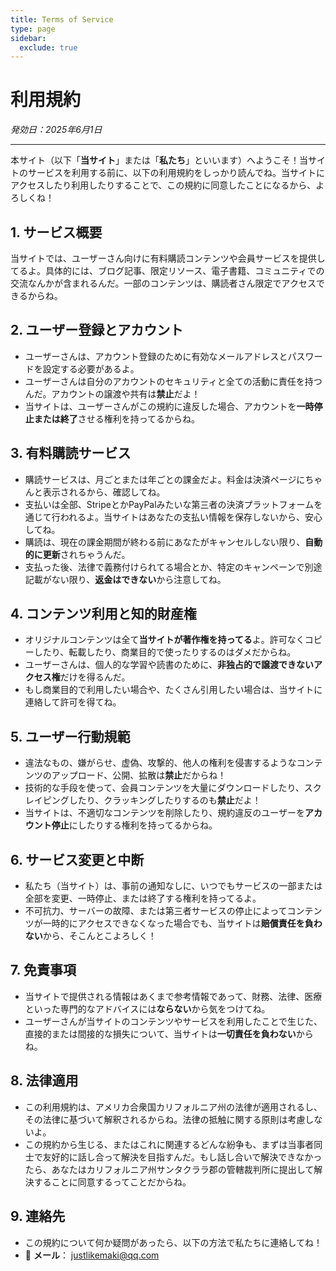 ```yaml
---
title: Terms of Service
type: page
sidebar:
  exclude: true
---
```

# 利用規約

*発効日：2025年6月1日*

---

本サイト（以下「**当サイト**」または「**私たち**」といいます）へようこそ！当サイトのサービスを利用する前に、以下の利用規約をしっかり読んでね。当サイトにアクセスしたり利用したりすることで、この規約に同意したことになるから、よろしくね！

## 1. サービス概要
当サイトでは、ユーザーさん向けに有料購読コンテンツや会員サービスを提供してるよ。具体的には、ブログ記事、限定リソース、電子書籍、コミュニティでの交流なんかが含まれるんだ。一部のコンテンツは、購読者さん限定でアクセスできるからね。

## 2. ユーザー登録とアカウント
- ユーザーさんは、アカウント登録のために有効なメールアドレスとパスワードを設定する必要があるよ。
- ユーザーさんは自分のアカウントのセキュリティと全ての活動に責任を持つんだ。アカウントの譲渡や共有は**禁止**だよ！
- 当サイトは、ユーザーさんがこの規約に違反した場合、アカウントを**一時停止または終了**させる権利を持ってるからね。

## 3. 有料購読サービス
- 購読サービスは、月ごとまたは年ごとの課金だよ。料金は決済ページにちゃんと表示されるから、確認してね。
- 支払いは全部、StripeとかPayPalみたいな第三者の決済プラットフォームを通じて行われるよ。当サイトはあなたの支払い情報を保存しないから、安心してね。
- 購読は、現在の課金期間が終わる前にあなたがキャンセルしない限り、**自動的に更新**されちゃうんだ。
- 支払った後、法律で義務付けられてる場合とか、特定のキャンペーンで別途記載がない限り、**返金はできない**から注意してね。

## 4. コンテンツ利用と知的財産権
- オリジナルコンテンツは全て**当サイトが著作権を持ってる**よ。許可なくコピーしたり、転載したり、商業目的で使ったりするのはダメだからね。
- ユーザーさんは、個人的な学習や読書のために、**非独占的で譲渡できないアクセス権**だけを得るんだ。
- もし商業目的で利用したい場合や、たくさん引用したい場合は、当サイトに連絡して許可を得てね。

## 5. ユーザー行動規範
- 違法なもの、嫌がらせ、虚偽、攻撃的、他人の権利を侵害するようなコンテンツのアップロード、公開、拡散は**禁止**だからね！
- 技術的な手段を使って、会員コンテンツを大量にダウンロードしたり、スクレイピングしたり、クラッキングしたりするのも**禁止**だよ！
- 当サイトは、不適切なコンテンツを削除したり、規約違反のユーザーを**アカウント停止**にしたりする権利を持ってるからね。

## 6. サービス変更と中断
- 私たち（当サイト）は、事前の通知なしに、いつでもサービスの一部または全部を変更、一時停止、または終了する権利を持ってるよ。
- 不可抗力、サーバーの故障、または第三者サービスの停止によってコンテンツが一時的にアクセスできなくなった場合でも、当サイトは**賠償責任を負わない**から、そこんとこよろしく！

## 7. 免責事項
- 当サイトで提供される情報はあくまで参考情報であって、財務、法律、医療といった専門的なアドバイスには**ならない**から気をつけてね。
- ユーザーさんが当サイトのコンテンツやサービスを利用したことで生じた、直接的または間接的な損失について、当サイトは**一切責任を負わない**からね。

## 8. 法律適用
- この利用規約は、アメリカ合衆国カリフォルニア州の法律が適用されるし、その法律に基づいて解釈されるからね。法律の抵触に関する原則は考慮しないよ。
- この規約から生じる、またはこれに関連するどんな紛争も、まずは当事者同士で友好的に話し合って解決を目指すんだ。もし話し合いで解決できなかったら、あなたはカリフォルニア州サンタクララ郡の管轄裁判所に提出して解決することに同意するってことだからね。

## 9. 連絡先
- この規約について何か疑問があったら、以下の方法で私たちに連絡してね！
- 📧 **メール**： [justlikemaki@qq.com](mailto:justlikemaki@qq.com)